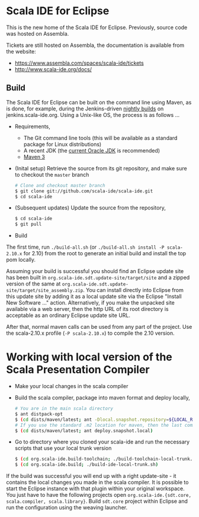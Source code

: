 Scala IDE for Eclipse
==============

This is the new home of the Scala IDE for Eclipse. Previously, source code was hosted on Assembla.

Tickets are still hosted on Assembla, the documentation is available from the website:

* https://www.assembla.com/spaces/scala-ide/tickets
* http://www.scala-ide.org/docs/


Build
-------

The Scala IDE for Eclipse can be built on the command line using Maven, as is done, for example, during the Jenkins-driven [nightly builds](http://jenkins.scala-ide.org) on jenkins.scala-ide.org. Using a Unix-like OS, the process is as follows ...

* Requirements,
    * The Git command line tools (this will be available as a standard package for Linux distributions)
    * A recent JDK (the [current Oracle JDK](http://www.oracle.com/technetwork/java/javase/downloads/index.html) is recommended)
    * [Maven 3](http://maven.apache.org/download.html)

* (Inital setup) Retrieve the source from its git repository, and make sure to checkout the `master` branch

	```bash
	# Clone and checkout master branch
	$ git clone git://github.com/scala-ide/scala-ide.git
	$ cd scala-ide
	```

* (Subsequent updates) Update the source from the repository,

	```bash
	$ cd scala-ide
	$ git pull
	```

* Build

The first time, run ``./build-all.sh`` (or ``./build-all.sh install -P scala-2.10.x`` for 2.10) from the root to generate an initial build and install the top pom locally.

Assuming your build is successful you should find an Eclipse update site has been built in `org.scala-ide.sdt.update-site/target/site` and a zipped version of the same at `org.scala-ide.sdt.update-site/target/site_assembly.zip`. You can install directly into Eclipse from this update site by adding it as a local update site via the Eclipse "Install New Software ..." action. Alternatively, if you make the unpacked site available via a web server, then the http URL of its root directory is acceptable as an ordinary Eclipse update site URL.

After that, normal maven calls can be used from any part of the project. Use the scala-2.10.x profile (``-P scala-2.10.x``) to compile the 2.10 version.


Working with local version of the Scala Presentation Compiler
==========================

  * Make your local changes in the scala compiler 
  * Build the scala compiler, package into maven format and deploy locally,

	```bash
	# You are in the main scala directory
	$ ant distpack-opt
	$ (cd dists/maven/latest; ant -Dlocal.snapshot.repository=${LOCAL_REPO} -Dlocal.release.repository=${LOCAL_REPO} deploy.snapshot.local)
	# If you use the standard .m2 location for maven, then the last command reduces to
	$ (cd dists/maven/latest; ant deploy.snapshot.local)
	```

  * Go to directory where you cloned your scala-ide and run the necessary scripts that use your local trunk version

	```bash
	$ (cd org.scala-ide.build-toolchain; ./build-toolchain-local-trunk.sh)
	$ (cd org.scala-ide.build; ./build-ide-local-trunk.sh)
	```

If the build was successful you will end up with a right update-site - it contains the local changes you made in the scala compiler. It is possible to start the Eclipse instance with that plugin within your original workspace. You just have to have the following projects open `org.scala-ide.{sdt.core, scala.compiler, scala.library}`. Build `sdt.core` project within Eclipse and run the configuration using the weaving launcher.

